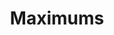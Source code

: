 ---
layout: piece
colection_name: animals
title: Maximums
id: maximums
media: Acrylic
dimensions: 11" x 13"
description: Layered acrylic and painted with popsicle sticks.
price: $300
create_date: 2015
availability: sold
---
